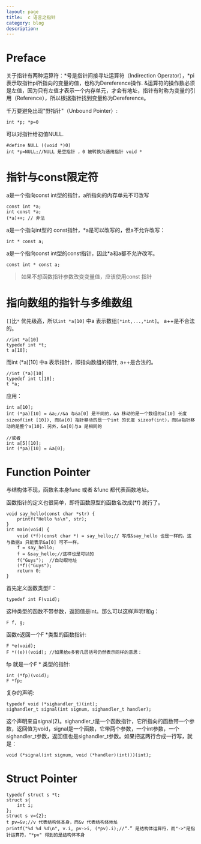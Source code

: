 ```yaml
---
layout: page
title:	c 语言之指针
category: blog
description: 
---
```

# Preface
关于指针有两种运算符：*号是指针间接寻址运算符（Indirection Operator），*pi表示取指针pi所指向的变量的值，也称为Dereference操作. &运算符的操作数必须是左值，因为只有左值才表示一个内存单元，才会有地址，指针有时称为变量的引用（Reference），所以根据指针找到变量称为Dereference。

千万要避免出现"野指针"（Unbound Pointer）: 

	int *p; *p=0

可以对指针给初值NULL.

	#define NULL ((void *)0)
	int *p=NULL;//NULL 是空指针 ，0 被转换为通用指针 void *

# 指针与const限定符
a是一个指向const int型的指针，a所指向的内存单元不可改写

	const int *a;
	int const *a;
	(*a)++; // 非法
	
a是一个指向int型的 const指针，*a是可以改写的，但a不允许改写：

	int * const a;

a是一个指向const int型的const指针，因此*a和a都不允许改写。

	const int * const a;

> 如果不想函数指针参数改变变量值，应该使用const 指针

# 指向数组的指针与多维数组
`[]`比`*` 优先级高，所以`int *a[10]` 中a 表示数组`[*int,...,*int]`。 a++是不合法的。

	//int *a[10]
	typedef int *t;
	t a[10];

而int (*a)[10] 中a 表示指针，即指向数组的指针, a++是合法的。

	//int (*a)[10]
	typedef int t[10];
	t *a;

应用：

	int a[10];
	int (*pa)[10] = &a;//&a 与&a[0] 是不同的，&a 移动的是一个数组的a[10] 长度 sizeof(int [10]), 而&a[0] 指针移动的是一个int 的长度 sizeof(int)，而&a指针移动的是整个a[10]. 另外，&a[0]与a 是相同的

	//或者
	int a[5][10];
	int (*pa)[10] = &a[0];

# Function Pointer
与结构体不现，函数名本身func 或者 &func 都代表函数地址。
	
函数指针的定义也很简单，即将函数原型的函数名改成(*f) 就行了。

	void say_hello(const char *str) {
		printf("Hello %s\n", str);
	}
	int main(void) {
		void (*f)(const char *) = say_hello;// 写成&say_hello 也是一样的。这与数据a 只能表示&a[0] 可不一样。
		f = say_hello;
		f = &say_hello;//这样也是可以的
		f("Guys");	//自动取地址
		(*f)("Guys");
		return 0;
	}

首先定义函数类型F：

	typedef int F(void);

这种类型的函数不带参数，返回值是int。那么可以这样声明f和g：

	F f, g;

函数e返回一个F *类型的函数指针: 

	F *e(void);
	F *((e))(void); //如果给e多套几层括号仍然表示同样的意思：

fp 就是一个F * 类型的指针:

	int (*fp)(void);
	F *fp;

复杂的声明:

	typedef void (*sighandler_t)(int);
	sighandler_t signal(int signum, sighandler_t handler);

这个声明来自signal(2)。sighandler_t是一个函数指针，它所指向的函数带一个参数，返回值为void，signal是一个函数，它带两个参数，一个int参数，一个sighandler_t参数，返回值也是sighandler_t参数。如果把这两行合成一行写，就是：

	void (*signal(int signum, void (*handler)(int)))(int);

# Struct Pointer

	typedef struct s *t;
	struct s{
		int i;
	};
	struct s v={2};
	t pv=&v;//v 代表结构体本身，而&v 代表结构体地址
	printf("%d %d %d\n", v.i, pv->i, (*pv).i);//“.” 是结构体运算符，而"->"是指针运算符，"*pv" 得到的是结构体本身
